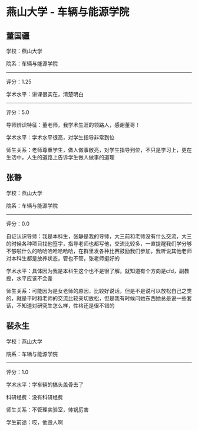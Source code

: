# 燕山大学 - 车辆与能源学院

## 董国疆

学校：燕山大学

院系：车辆与能源学院

* * *

评分：1.25

学术水平：讲课很实在，清楚明白

* * *

评分：5.0

导师辨识特征：董老师，我学术生涯的领路人，感谢董哥！

学术水平：学术水平很高，对学生指导非常到位

师生关系：老师尊重学生，做人做事敞亮，对学生指导到位，不只是学习上，更在生活中，人生的道路上告诉学生做人做事的道理

## 张静

学校：燕山大学

院系：车辆与能源学院

* * *

评分：0.0

自证认识导师：我是本科生，张静是我的导师，大三前和老师没有什么交流，大三的时候各种项目找他签字，指导老师也都写他，交流比较多，一直提醒我们学分够不够啦什么的哈哈哈哈哈哈哈，在群里发各种比赛鼓励我们参加，我听说其他老师对本科生都是放养状态，管也不管，张老师挺好的

学术水平：具体因为我是本科生这个也不是很了解，就知道有个方向是cfd，副教授，水平应该不会差

师生关系：可能因为是女老师的原因，比较好说话，但是不是说可以放松自己之类的，就是平时和老师的交流比较亲切放松，但是我有时候问她东西她总是说一些套话，不知道对研究生怎么样，性格还是很不错的

## 裴永生

学校：燕山大学

院系：车辆与能源学院

* * *

评分：1.0

学术水平：学车辆的搞头盖骨去了

科研经费：没有科研经费

师生关系：不管理实验室，帅锅厉害

学生前途：哎，他毁人啊